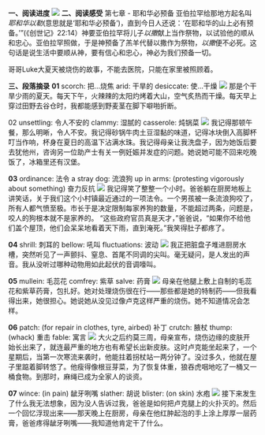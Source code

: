 **一、阅读进度**
![](./_image/2020-04-23-21-09-37.png)
**二、阅读感受**
第七章 - 耶和华必预备
亚伯拉罕给那地方起名叫*耶和华以勒*(意思就是‘耶和华必预备’)，直到今日人还说：‘在耶和华的山上必有预备。’”(《创世记》22:14）神要亚伯拉罕将儿子*以撒*献上当作祭物，以试验他的顺从和忠心。亚伯拉罕照做，于是神预备了羔羊代替以撒作为祭物，*以撒*便不必死。这句话是说生活中要顺从神，要有信心和忠心，神必为我们预备一切。

哥哥Luke大夏天被烧伤的故事，不能去医院，只能在家里被照顾着。

**三、段落摘录**
**01**
scorch: 把…烧焦 
arid: 干旱的
desiccate: 使…干燥
![](./_image/2020-04-23-20-50-41.png)
那是个干旱少雨的夏天。每天下午，火辣辣的太阳灼烤着大山，空气炙热而干燥。每天早上穿过田野去谷仓时，我都能感到野麦茎在脚下噼啪折断。

02
unsettling: 令人不安的
clammy:  湿腻的
casserole: 炖锅菜 
![](./_image/2020-04-23-20-51-55.png)
我记得那顿午餐，那么明晰，令人不安。我记得砂锅牛肉土豆湿黏的味道，记得冰块倒入高脚杯叮当作响，杯身在夏日的高温下沾满水珠。我记得母亲让我洗盘子，因为她饭后要去犹他州，咨询另一位助产士有关一例妊娠并发症的问题。她说她可能不回来吃晚饭了，冰箱里还有汉堡。

**03**
ordinance: 法令
a stray dog: 流浪狗
up in arms: (protesting vigorously about something) 奋力反抗
![](./_image/2020-04-23-20-53-15.png)
我记得笑了整整一个小时。爸爸躺在厨房地板上讲笑话，关于我们这个小村镇最近通过的一项法令。一个男孩被一条流浪狗咬了，所有人都气愤至极。市长于是决定限制每家养狗的数量，不能超过两条，问题是，咬人的狗根本就不是家养的。 
“这些政府官员真是天才，”爸爸说，“如果你不给他们盖个屋顶，他们会呆呆地看着天下雨，直到淹死。”我笑得肚子都疼了。

**04**
shrill: 刺耳的 
bellow: 吼叫
fluctuations: 波动
![](./_image/2020-04-23-20-54-31.png)
我正把脏盘子堆进厨房水槽，突然听见了一声颤抖、窒息、首尾不同调的尖叫。毫无疑问，是人发出的声音。我从没听过哪种动物用如此起伏的音调嚎叫。

**05**
mullein: 毛蕊花
comfrey: 紫草
salve: 药膏 
![](./_image/2020-04-23-20-55-17.png)
母亲在他腿上敷上自制的毛蕊花和紫草药膏，包扎好。她对处理烧伤很在行——那些都是她的特制药——但我看得出来，她很担心。她说她从没见过像卢克这样严重的烧伤。她不知道情况会怎样。

**06**
patch: (for repair in clothes, tyre, airbed) 补丁
crutch:  腋杖 
thump: (whack) 重击
fable:  寓言
![](./_image/2020-04-23-20-57-20.png)
大火之后约莫三周，母亲宣布，烧伤边缘的皮肤开始长出来了，就连最严重的地方也有希望长出新皮肤。这时卢克能坐起来了，一个星期后，当第一次寒流来袭时，他能拄着拐杖站一两分钟了。没过多久，他就在屋子里踮着脚转悠了。他瘦得像根豆芽菜，为了恢复体重，狼吞虎咽地吃了一桶又一桶食物。到那时，麻绳已成为全家人的谈资。

**07**
wince: (in pain) 龇牙咧嘴 
slather: 胡说
blister: (on skin) 水疱
![](./_image/2020-04-23-20-58-46.png)
接下来发生了什么我无法想象，因为没人告诉过我，爸爸是如何把卢克腿上的火扑灭的。然后一个回忆浮现出来——那天晚上在厨房，母亲在他红肿起泡的手上涂上厚厚一层药膏，爸爸疼得龇牙咧嘴——我知道他肯定干了什么。